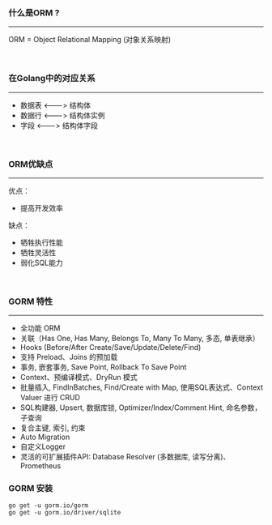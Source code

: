 ### 什么是ORM ?
----
ORM = Object Relational Mapping (对象关系映射)  

<br>

### 在Golang中的对应关系
----
* 数据表 <---> 结构体   
* 数据行 <---> 结构体实例  
* 字段   <---> 结构体字段  

<br>

### ORM优缺点
----
优点：  
* 提高开发效率

缺点：
* 牺牲执行性能
* 牺牲灵活性
* 弱化SQL能力

<br>

### GORM 特性
---
* 全功能 ORM
* 关联（Has One, Has Many, Belongs To, Many To Many, 多态, 单表继承）
* Hooks (Before/After Create/Save/Update/Delete/Find)
* 支持 Preload、Joins 的预加载
* 事务, 嵌套事务, Save Point, Rollback To Save Point
* Context、预编译模式、DryRun 模式
* 批量插入, FindInBatches, Find/Create with Map, 使用SQL表达式、Context Valuer 进行 CRUD
* SQL构建器, Upsert, 数据库锁, Optimizer/Index/Comment Hint, 命名参数，子查询
* 复合主键, 索引, 约束
* Auto Migration
* 自定义Logger
* 灵活的可扩展插件API: Database Resolver (多数据库, 读写分离)、Prometheus

### GORM 安装
```
go get -u gorm.io/gorm
go get -u gorm.io/driver/sqlite
```